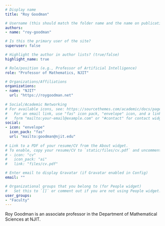 ```yaml
---
# Display name
title: "Roy Goodman"

# Username (this should match the folder name and the name on publications)
authors:
- name: "roy-goodman"

# Is this the primary user of the site?
superuser: false

# Highlight the author in author lists? (true/false)
highlight_name: true

# Role/position (e.g., Professor of Artificial Intelligence)
role: "Professor of Mathematics, NJIT"

# Organizations/Affiliations
organizations:
- name: "NJIT"
  url: "https://roygoodman.net"
  
# Social/Academic Networking
# For available icons, see: https://sourcethemes.com/academic/docs/page-builder/#icons
#   For an email link, use "fas" icon pack, "envelope" icon, and a link in the
#   form "mailto:your-email@example.com" or "#contact" for contact widget.
social:
- icon: "envelope"
  icon_pack: "fas"
  url: "mailto:goodman@njit.edu"  
  
# Link to a PDF of your resume/CV from the About widget.
# To enable, copy your resume/CV to `static/files/cv.pdf` and uncomment the lines below.
# - icon: "cv"
#   icon_pack: "ai"
#   link: "files/cv.pdf"

# Enter email to display Gravatar (if Gravatar enabled in Config)
email: ""

# Organizational groups that you belong to (for People widget)
#   Set this to `[]` or comment out if you are not using People widget.  
user_groups:
- "Faculty"
---
```


Roy Goodman is an associate professor in the Department of Mathematical Sciences at NJIT.
